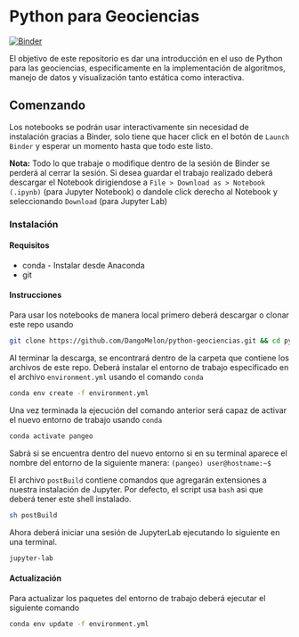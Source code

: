 # Python para Geociencias

[![Binder](https://mybinder.org/badge_logo.svg)](https://mybinder.org/v2/gh/DangoMelon/python-geociencias/master?urlpath=lab/tree/Notebooks/)

El objetivo de este repositorio es dar una introducción en el uso de Python para las geociencias, especificamente en la implementación de algoritmos, manejo de datos y visualización tanto estática como interactiva.

## Comenzando

Los notebooks se podrán usar interactivamente sin necesidad de instalación gracias a Binder, solo tiene que hacer click en el botón de `Launch Binder` y esperar un momento hasta que todo este listo.

**Nota:** Todo lo que trabaje o modifique dentro de la sesión de Binder se perderá al cerrar la sesión. Si desea guardar el trabajo realizado deberá descargar el Notebook dirigiendose a `File > Download as > Notebook (.ipynb)` (para Jupyter Notebook) o dandole click derecho al Notebook y seleccionando `Download` (para Jupyter Lab)

### Instalación

#### Requisitos

- conda - Instalar desde Anaconda
- git

#### Instrucciones

Para usar los notebooks de manera local primero deberá descargar o clonar este repo usando

```bash
git clone https://github.com/DangoMelon/python-geociencias.git && cd python-geociencias
```

Al terminar la descarga, se encontrará dentro de la carpeta que contiene los archivos de este repo. Deberá instalar el entorno de trabajo especificado en el archivo `environment.yml` usando el comando `conda`

```bash
conda env create -f environment.yml
```

Una vez terminada la ejecución del comando anterior será capaz de activar el nuevo entorno de trabajo usando `conda`

```bash
conda activate pangeo
```

Sabrá si se encuentra dentro del nuevo entorno si en su terminal aparece el nombre del entorno de la siguiente manera: `(pangeo) user@hostname:~$`

El archivo `postBuild` contiene comandos que agregarán extensiones a nuestra instalación de Jupyter. Por defecto, el script usa `bash` asi que deberá tener este shell instalado.

```bash
sh postBuild
```

Ahora deberá iniciar una sesión de JupyterLab ejecutando lo siguiente en una terminal.

```bash
jupyter-lab
```

#### Actualización

Para actualizar los paquetes del entorno de trabajo deberá ejecutar el siguiente comando

```bash
conda env update -f environment.yml
```
